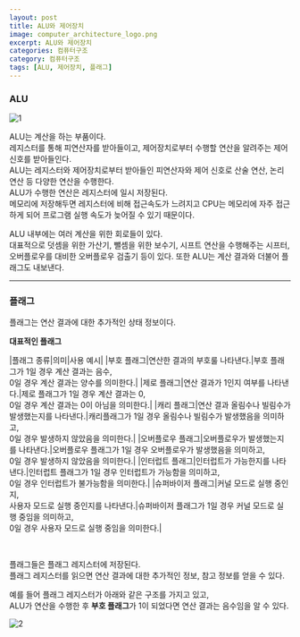 ```yaml
---
layout: post
title: ALU와 제어장치
image: computer_architecture_logo.png
excerpt: ALU와 제어장치
categories: 컴퓨터구조
category: 컴퓨터구조
tags: [ALU, 제어장치, 플래그]
---
```


### ALU

![1](https://github.com/DaYoung-woo/DaYoung-woo.github.io/assets/131967254/4e31e985-aa99-44d3-a16b-7901358a8457)  

ALU는 계산을 하는 부품이다.  
레지스터를 통해 피연산자를 받아들이고, 제어장치로부터 수행할 연산을 알려주는 제어 신호를 받아들인다.  
ALU는 레지스터와 제어장치로부터 받아들인 피연산자와 제어 신호로 산술 연산, 논리 연산 등 다양한 연산을 수행한다.  
ALU가 수행한 연산은 레지스터에 일시 저장된다.  
메모리에 저장해두면 레지스터에 비해 접근속도가 느려지고 CPU는 메모리에 자주 접근하게 되어 프로그램 실행 속도가 늦어질 수 있기 때문이다.  

ALU 내부에는 여러 계산을 위한 회로들이 있다.  
대표적으로 덧셈을 위한 가산기, 뺄셈을 위한 보수기, 시프트 연산을 수행해주는 시프터, 오버플로우를 대비한 오버플로우 검출기 등이 있다.
또한 ALU는 계산 결과와 더불어 플래그도 내보낸다.
<br />

--- 

### 플래그

플래그는 연산 결과에 대한 추가적인 상태 정보이다.  

**대표적인 플래그**  

|플래그 종류|의미|사용 예시|
|부호 플래그|연산한 결과의 부호룰 나타낸다.|부호 플래그가 1일 경우 계산 결과는 음수,<br/> 0일 경우 계산 결과는 양수를 의미한다.|
|제로 플래그|연산 결과가 1인지 여부를 나타낸다.|제로 플래그가 1일 경우 계산 결과는 0,<br/> 0일 경우 계산 결과는 0이 아님을 의미한다.|
|캐리 플래그|연산 결과 올림수나 빌림수가 발생했는지를 나타낸다.|캐리플래그가 1일 경우 올림수나 빌림수가 발생했음을 의미하고, <br/> 0일 경우 발생하지 않았음을 의미한다.|
|오버플로우 플래그|오버플로우가 발생했는지를 나타낸다.|오버플로우 플래그가 1일 경우 오버플로우가 발생했음을 의미하고, <br/> 0일 경우 발생하지 않았음을 의미한다.| 
|인터럽트 플래그|인터럽트가 가능한지를 나타낸다.|인터럽트 플래그가 1일 경우 인터럽트가 가능함을 의미하고, <br/> 0일 경우 인터럽트가 불가능함을 의미한다.|
|슈퍼바이저 플래그|커널 모드로 실행 중인지, <br/>사용자 모드로 실행 중인지를 나타낸다.|슈퍼바이저 플래그가 1일 경우 커널 모드로 실행 중임을 의미하고, <br/> 0일 경우 사용자 모드로 실행 중임을 의미한다.|

<br />

플래그들은 플래그 레지스터에 저장된다.  
플래그 레지스터를 읽으면 연산 결과에 대한 추가적인 정보, 참고 정보를 얻을 수 있다.  

예를 들어 플래그 레지스터가 아래와 같은 구조를 가지고 있고,  
ALU가 연산을 수행한 후 **부호 플래그**가 1이 되었다면 연산 결과는 음수임을 알 수 있다.  

![2](https://github.com/DaYoung-woo/DaYoung-woo.github.io/assets/131967254/4edfbfde-97fe-4fce-a64c-43d9fbd0bfa8)  

<br />

